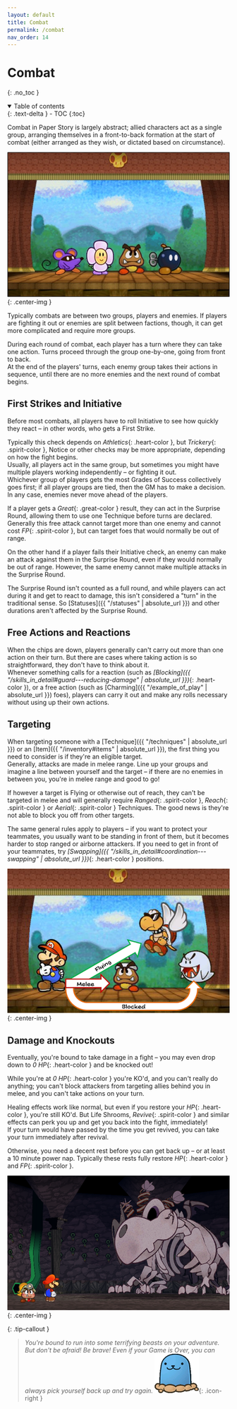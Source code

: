 ```yaml
---
layout: default
title: Combat
permalink: /combat
nav_order: 14
---
```


# Combat
{: .no_toc }

<details open markdown="block">
  <summary>
    Table of contents
  </summary>
  {: .text-delta }
- TOC
{:toc}
</details>

Combat in Paper Story is largely abstract; allied characters act as a single group, arranging themselves in a front-to-back formation at the start of combat (either arranged as they wish, or dictated based on circumstance).

![](assets/images/scenes/01.png)
{: .center-img }

Typically combats are between two groups, players and enemies. If players are fighting it out or enemies are split between factions, though, it can get more complicated and require more groups.

During each round of combat, each player has a turn where they can take one action. Turns proceed through the group one-by-one, going from front to back.  
At the end of the players' turns, each enemy group takes their actions in sequence, until there are no more enemies and the next round of combat begins.

## First Strikes and Initiative

Before most combats, all players have to roll Initiative to see how quickly they react – in other words, who gets a First Strike.

Typically this check depends on *Athletics*{: .heart-color }, but *Trickery*{: .spirit-color }, Notice or other checks may be more appropriate, depending on how the fight begins.  
Usually, all players act in the same group, but sometimes you might have multiple players working independently – or fighting it out.  
Whichever group of players gets the most Grades of Success collectively goes first; if all player groups are tied, then the GM has to make a decision. In any case, enemies never move ahead of the players.

If a player gets a *Great*{: .great-color } result, they can act in the Surprise Round, allowing them to use one Technique before turns are declared.  
Generally this free attack cannot target more than one enemy and cannot cost *FP*{: .spirit-color }, but can target foes that would normally be out of range.

On the other hand if a player fails their Initiative check, an enemy can make an attack against them in the Surprise Round, even if they would normally be out of range. However, the same enemy cannot make multiple attacks in the Surprise Round.

The Surprise Round isn't counted as a full round, and while players can act during it and get to react to damage, this isn't considered a "turn" in the traditional sense. So [Statuses]({{ "/statuses" | absolute_url }}) and other durations aren't affected by the Surprise Round.

## Free Actions and Reactions

When the chips are down, players generally can't carry out more than one action on their turn. But there are cases where taking action is so straightforward, they don't have to think about it.  
Whenever something calls for a reaction (such as *[Blocking]({{ "/skills_in_detail#guard---reducing-damage" | absolute_url }})*{: .heart-color }), or a free action (such as [Charming]({{ "/example_of_play" | absolute_url }}) foes), players can carry it out and make any rolls necessary without using up their own actions. 

## Targeting

When targeting someone with a [Technique]({{ "/techniques" | absolute_url }}) or an [Item]({{ "/inventory#items" | absolute_url }}), the first thing you need to consider is if they're an eligible target.  
Generally, attacks are made in melee range. Line up your groups and imagine a line between yourself and the target – if there are no enemies in between you, you're in melee range and good to go!

If however a target is Flying or otherwise out of reach, they can't be targeted in melee and will generally require *Ranged*{: .spirit-color }, *Reach*{: .spirit-color } or *Aerial*{: .spirit-color } Techniques. The good news is they're not able to block you off from other targets.

The same general rules apply to players – if you want to protect your teammates, you usually want to be standing in front of them, but it becomes harder to stop ranged or airborne attackers. If you need to get in front of your teammates, try *[Swapping]({{ "/skills_in_detail#coordination---swapping" | absolute_url }})*{: .heart-color } positions.

![](assets/images/scenes/02.png)
{: .center-img }

## Damage and Knockouts

Eventually, you're bound to take damage in a fight – you may even drop down to *0 HP*{: .heart-color } and be knocked out!

While you're at *0 HP*{: .heart-color } you're KO'd, and you can't really do anything; you can't block attackers from targeting allies behind you in melee, and you can't take actions on your turn.

Healing effects work like normal, but even if you restore your *HP*{: .heart-color }, you're still KO'd. But Life Shrooms, *Revive*{: .spirit-color } and similar effects can perk you up and get you back into the fight, immediately!  
If your turn would have passed by the time you get revived, you can take your turn immediately after revival.

Otherwise, you need a decent rest before you can get back up – or at least a 10 minute power nap. Typically these rests fully restore *HP*{: .heart-color } and *FP*{: .spirit-color }.

![](assets/images/scenes/03.png)
{: .center-img }

{: .tip-callout }
> *You're bound to run into some terrifying beasts on your adventure. But don't be afraid! Be brave! Even if your Game is Over, you can always pick yourself back up and try again. ![](assets/images/icons/tipguy.png)*{: .icon-right }


